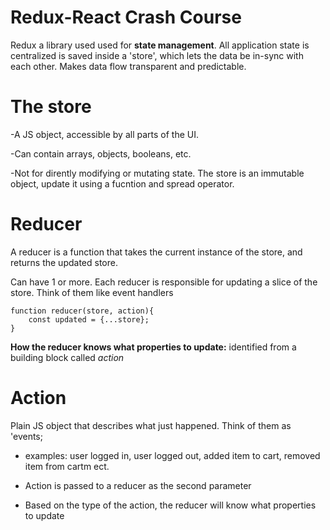 # Redux-React Crash Course

Redux a library used used for **state management**.
All application state is centralized is saved inside a 'store', which lets the data be in-sync with each other.
Makes data flow transparent and predictable.

# The store

-A JS object, accessible by all parts of the UI.

-Can contain arrays, objects, booleans, etc.

-Not for dirently modifying or mutating state. The store is an immutable object, update it using a fucntion and spread operator.

# Reducer

A reducer is a function that takes the current instance of the store, and returns the updated store.

Can have 1 or more. Each reducer is responsible for updating a slice of the store. Think of them like event handlers

```
function reducer(store, action){
    const updated = {...store};
}

```

**How the reducer knows what properties to update:** identified from a building block called *action*

# Action
Plain JS object that describes what just happened. Think of them as 'events;

- examples: user logged in, user logged out, added item to cart, removed item from cartm ect.

- Action is passed to a reducer as the second parameter

- Based on the type of the action, the reducer will know what properties to update

